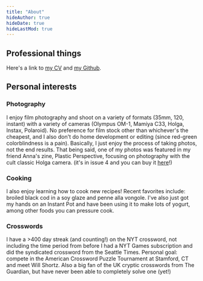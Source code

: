 ```yaml
---
title: "About"
hideAuthor: true
hideDate: true
hideLastMod: true
---
```


## Professional things
Here's a link to [my CV](https://github.com/Brinoleum/curriculum-vitae/releases/latest/download/Brian_Chu_CV.pdf) and [my Github](https://github.com/Brinoleum).

## Personal interests
### Photography
I enjoy film photography and shoot on a variety of formats (35mm, 120, instant) with a variety of cameras (Olympus OM-1, Mamiya C33, Holga, Instax, Polaroid). No preference for film stock other than whichever's the cheapest, and I also don't do home development or editing (since red-green colorblindness is a pain). Basically, I just enjoy the process of taking photos, not the end results. That being said, one of my photos was featured in my friend Anna's zine, Plastic Perspective, focusing on photography with the cult classic Holga camera. (it's in issue 4 and you can buy it [here](https://www.etsy.com/listing/1513613947/plastic-perspective-issue-4)!)

### Cooking
I also enjoy learning how to cook new recipes! Recent favorites include: broiled black cod in a soy glaze and penne alla vongole. I've also just got my hands on an Instant Pot and have been using it to make lots of yogurt, among other foods you can pressure cook.

### Crosswords
I have a >400 day streak (and counting!) on the NYT crossword, not including the time period from before I had a NYT Games subscription and did the syndicated crossword from the Seattle Times. Personal goal: compete in the American Crossword Puzzle Tournament at Stamford, CT and meet Will Shortz. Also a big fan of the UK cryptic crosswords from The Guardian, but have never been able to completely solve one (yet!)